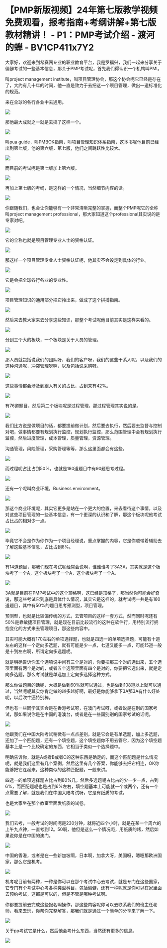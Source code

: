 # 【PMP新版视频】24年第七版教学视频免费观看，报考指南+考纲讲解+第七版教材精讲！ - P1：PMP考试介绍 - 渡河的蝉 - BV1CP411x7Y2

大家好，欢迎来到希赛网专业的职业教育平台，我是罗福兴，我们一起来分享关于偏僻考试的一些基本信息，那关于PMP考试呢，首先我们得认识一个机构叫PMI。

叫project management institute，叫项目管理协会，那这个协会呢它已经是存在了，大约有几十年的时间，他一直是致力于去把这一个项目管理，做出一道标准化的规范。

来在全球的各行各业中去通用。

![](img/31a4dc8e9590fdae6d5c73984cc54cce_1.png)

那他最大成就之一就是去搞了这样一个。

![](img/31a4dc8e9590fdae6d5c73984cc54cce_3.png)

叫pua guide，叫PMBOK指南，叫项目管理知识体系指南，这本书呢他目前已经出到第七版，他的第六版，第七版，他们之间跳跃性比较大。



![](img/31a4dc8e9590fdae6d5c73984cc54cce_5.png)

而目前的考试呢是第七版加上第六版。

![](img/31a4dc8e9590fdae6d5c73984cc54cce_7.png)

再加上第七版的考纲，是这样的一个情况，当然细节内容的话。

![](img/31a4dc8e9590fdae6d5c73984cc54cce_9.png)

你跟随我们，也会让你能够有一个非常清晰完整的掌握，而整个PMP呢它的全称叫project management professional，那大家知道这个professional其实说的是专家对吧。



![](img/31a4dc8e9590fdae6d5c73984cc54cce_11.png)

它的全称也就是项目管理专业人士的资格认证。

![](img/31a4dc8e9590fdae6d5c73984cc54cce_13.png)

那这样一个项目管理专业人士资格认证呢，他其实不会设定到具体的行业。

![](img/31a4dc8e9590fdae6d5c73984cc54cce_15.png)

它是会把全球各行各业的专业性。

![](img/31a4dc8e9590fdae6d5c73984cc54cce_17.png)

项目管理知识的通用部分把它拎出来，做成了这个拼搏指南。

![](img/31a4dc8e9590fdae6d5c73984cc54cce_19.png)

然后来去教大家来去分享这些知识，那整个考试呢他目前其实是这样来看的。

![](img/31a4dc8e9590fdae6d5c73984cc54cce_21.png)

分到三个大的板块，一个板块是关于人员的管理。

![](img/31a4dc8e9590fdae6d5c73984cc54cce_23.png)

那人员就包括说我们的团队呀，我们的客户呀，我们的这些干系人呢，以及我们的这种沟通呢，冲突管理呀啊，以及包括说采购呀。



![](img/31a4dc8e9590fdae6d5c73984cc54cce_25.png)

这些事情都会涉及到跟人有关的占比，占到来有42%。

![](img/31a4dc8e9590fdae6d5c73984cc54cce_27.png)

有76道题目，然后第二个板块呢是过程管理，那过程管理其实说的是。

![](img/31a4dc8e9590fdae6d5c73984cc54cce_29.png)

我们比方说是做项目的话，都要提前做计划，然后要去执行，然后要去监督与控制对吧，做事情都要有规划执行监控，规划执行监控，那么范围管理中会有规划执行监控，然后进度管理，成本管理，质量管理，资源管理。

沟通管理，风险管理，采购管理等等，那么这里面都会有这些。

![](img/31a4dc8e9590fdae6d5c73984cc54cce_31.png)

而过程呢占比占到50%，也就是180道题目中有90题思考过程。

![](img/31a4dc8e9590fdae6d5c73984cc54cce_33.png)

还有一个呢叫商业环境，Business environment。

![](img/31a4dc8e9590fdae6d5c73984cc54cce_35.png)

那这个商业环境呢，其实它更多是站在一个更大的位置，来去看待这个事情，以及对这些项目管理的一些基本信息，有一个更深的认识和了解，那这个板块呢他考试占比占的相对少一点。



![](img/31a4dc8e9590fdae6d5c73984cc54cce_37.png)

毕竟它不会是作为你作为一个项目经理说，重点掌握的内容，它是你顺带着辅助去了解这些基本信息，占比占到8%。



![](img/31a4dc8e9590fdae6d5c73984cc54cce_39.png)

有14道题目，那我们现在考试呢经常会说啊，谁谁谁考了3A3A，其实就是这个板块考了一个A，这个板块考了一个A，这个板块考了一个A。



![](img/31a4dc8e9590fdae6d5c73984cc54cce_41.png)

3A就是目前在PMP考试中的这个顶格啊，这已经是顶格了，那当然你可能会好奇说，那这些考试它到底是具体什么情况，其实它是这样的，就考试呢一共是有180道题目，其中有50%的题目思考预测型，项目管理。

预测型，也就是比较偏传统的方式，去管项目的这样一套方式，然而同时呢还有50%是靠敏捷项目管理，就是现在目前比较流行的这种在软件行，用特别流行拥抱变化的方式来去管理项目，那这些内容中。

其实可能大概有170左右的单项选择题，也就是四选一的单项选择题，可能有十道左右的这样一个定向多选题，就有可能是少一点，七道又能多一点，可能15道一般是十到左右啊，所谓定向多选题呢。

就是明确告诉你五个选项说中间有三个是对的，你要把那三个对的选出来，五个选项里面有两个是对的，或者五个选项里面有四个是对的，你要把它选出来，就是定向多选题，那么考试就是单选加上定向多选择这种方式。

那么你做题目的话呢，大概是做到60%就可以通过，也是做到108道以上就可以通过，当然呢呃其实你肯定做的越多越好啊，最好是你能够拿下3A那3A有什么好处呢，以后吹牛逼特别棒。

但也有一些同学其实会是在香港考试呀，在澳门考试呀，或者说是在别的国家考试，那如果说你是在中国的港澳台，或者是在一些国别别的国家考试的话呢。



![](img/31a4dc8e9590fdae6d5c73984cc54cce_43.png)

他跟我们在中国大陆考试稍微有一点点差别，就是它会是有单选题，加上多选题，还加了一个匹配题，还有一个填空题，这个填空题你不用去管它，因为这个填空题基本上是一个比较确定的东西，它相当于类似一个选择题中。

明确告诉你，就是A或者B或者C的这种东西是确定的，而这个匹配题是什么情况呢，就是我们这里有几个案例，然后这里有几个答案，你能够去把它相连，OK你能够把它连起来，这种类似的这种匹配题，一般来讲。

四选一的单项选择题占比占到80%几，然后多选题呢占比占的少一少一点，占到6%，而匹配题呢也是占到6%左右，填空题基本上可能就一个或两个，还有一个点需要了解，就是我们在中国大陆考试呀，它是有纸质的考试。

也是大家坐在那个教室里面发纸质的试卷。

![](img/31a4dc8e9590fdae6d5c73984cc54cce_45.png)

我们去考，一般考试的时间呢是230分钟，就将近四个小时，就是在某一个周六的上午九点钟，一直考到12。50啊，他但是这么一个情况呃，用纸质的烤，然后如果说你是在中国的澳门。



![](img/31a4dc8e9590fdae6d5c73984cc54cce_47.png)

中国的香港，或者是在一些新加坡啊，日本啊，加拿大呀，美国呀，嗯嗯那欧洲国家，那么它是机考。

![](img/31a4dc8e9590fdae6d5c73984cc54cce_49.png)

机考呢目前有两种，一种是你可以在那个考试中心去考试，就是专门在这些国家，它专门有个考试中心考各种类型科目，包括偏僻，还有一种呢就是你可以在家里面去预约考试，这都是可以的，但是不管是哪种考试啊。

你都要提前去完成这些报名啊操作，那这些内容呢你可以去联系我们的班主任老师，看来去玩，你帮你完整解答，那我们就是通过一个简单的分享来了解一下。



![](img/31a4dc8e9590fdae6d5c73984cc54cce_51.png)

关于pp考试它是什么，然后他会考什么东西，当然还有更多的信息。

![](img/31a4dc8e9590fdae6d5c73984cc54cce_53.png)